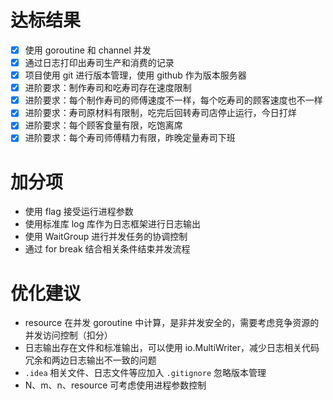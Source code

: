 # 达标结果

- [x] 使用 goroutine 和 channel 并发
- [x] 通过日志打印出寿司生产和消费的记录
- [x] 项目使用 git 进行版本管理，使用 github 作为版本服务器
- [x] 进阶要求：制作寿司和吃寿司存在速度限制
- [x] 进阶要求：每个制作寿司的师傅速度不一样，每个吃寿司的顾客速度也不一样
- [x] 进阶要求：寿司原材料有限制，吃完后回转寿司店停止运行，今日打烊
- [x] 进阶要求：每个顾客食量有限，吃饱离席
- [x] 进阶要求：每个寿司师傅精力有限，昨晚定量寿司下班

# 加分项

- 使用 flag 接受运行进程参数
- 使用标准库 log 库作为日志框架进行日志输出
- 使用 WaitGroup 进行并发任务的协调控制
- 通过 for break 结合相关条件结束并发流程

# 优化建议

- resource 在并发 goroutine 中计算，是非并发安全的，需要考虑竞争资源的并发访问控制（扣分）
- 日志输出存在文件和标准输出，可以使用 io.MultiWriter，减少日志相关代码冗余和两边日志输出不一致的问题
- `.idea` 相关文件、日志文件等应加入 `.gitignore` 忽略版本管理
- N、m、n、resource 可考虑使用进程参数控制
